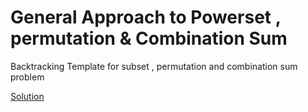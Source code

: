 # General Approach to Powerset , permutation & Combination Sum

Backtracking Template for subset , permutation and combination sum problem 

[Solution](./src/Main.java)